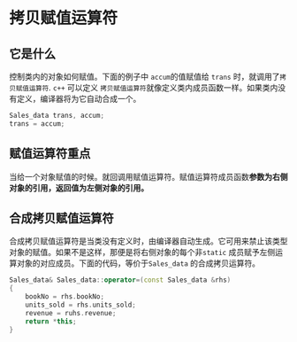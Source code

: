 # 拷贝赋值运算符 

## 它是什么

控制类内的对象如何赋值。下面的例子中 `accum`的值赋值给 `trans` 时，就调用了`拷贝赋值运算符`. `c++` 可以定义 `拷贝赋值运算符`就像定义类内成员函数一样。如果类内没有定义，编译器将为它自动合成一个。

```c++
Sales_data trans, accum;
trans = accum; 
```


## 赋值运算符重点 

当给一个对象赋值的时候。就回调用赋值运算符。赋值运算符成员函数**参数为右侧对象的引用，返回值为左侧对象的引用。**


## 合成拷贝赋值运算符 


合成拷贝赋值运算符是当类没有定义时，由编译器自动生成。它可用来禁止该类型对象的赋值。如果不是这样，那便是将右侧对象的每个非`static` 成员赋予左侧运算对象的对应成员。下面的代码，等价于`Sales_data` 的合成拷贝运算符。 

```c++
Sales_data& Sales_data::operator=(const Sales_data &rhs)
{
    bookNo = rhs.bookNo;
    units_sold = rhs.units_sold;
    revenue = ruhs.revenue;
    return *this;
}
```
